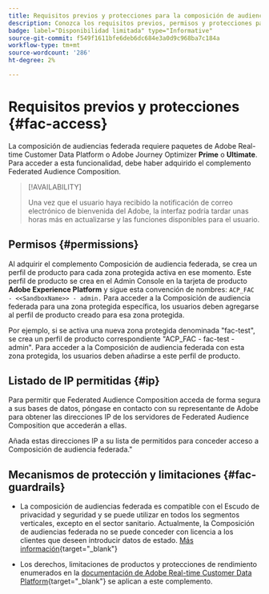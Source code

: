 ```yaml
---
title: Requisitos previos y protecciones para la composición de audiencias federada
description: Conozca los requisitos previos, permisos y protecciones para la Composición de audiencias federada
badge: label="Disponibilidad limitada" type="Informative"
source-git-commit: f549f1611bfe6deb6dc684e3a0d9c968ba7c184a
workflow-type: tm+mt
source-wordcount: '286'
ht-degree: 2%

---
```


# Requisitos previos y protecciones {#fac-access}

La composición de audiencias federada requiere paquetes de Adobe Real-time Customer Data Platform o Adobe Journey Optimizer **Prime** o **Ultimate**. Para acceder a esta funcionalidad, debe haber adquirido el complemento Federated Audience Composition.

>[!AVAILABILITY]
>
>Una vez que el usuario haya recibido la notificación de correo electrónico de bienvenida del Adobe, la interfaz podría tardar unas horas más en actualizarse y las funciones disponibles para el usuario.

## Permisos {#permissions}

Al adquirir el complemento Composición de audiencia federada, se crea un perfil de producto para cada zona protegida activa en ese momento. Este perfil de producto se crea en el Admin Console en la tarjeta de producto **Adobe Experience Platform** y sigue esta convención de nombres: `ACP_FAC - <<SandboxName>> - admin.` Para acceder a la Composición de audiencia federada para una zona protegida específica, los usuarios deben agregarse al perfil de producto creado para esa zona protegida.

Por ejemplo, si se activa una nueva zona protegida denominada &quot;fac-test&quot;, se crea un perfil de producto correspondiente &quot;ACP_FAC - fac-test - admin&quot;. Para acceder a la Composición de audiencia federada con esta zona protegida, los usuarios deben añadirse a este perfil de producto.

## Listado de IP permitidas {#ip}

Para permitir que Federated Audience Composition acceda de forma segura a sus bases de datos, póngase en contacto con su representante de Adobe para obtener las direcciones IP de los servidores de Federated Audience Composition que accederán a ellas.

Añada estas direcciones IP a su lista de permitidos para conceder acceso a Composición de audiencia federada.&quot;

## Mecanismos de protección y limitaciones {#fac-guardrails}

* La composición de audiencias federada es compatible con el Escudo de privacidad y seguridad y se puede utilizar en todos los segmentos verticales, excepto en el sector sanitario. Actualmente, la Composición de audiencias federada no se puede conceder con licencia a los clientes que deseen introducir datos de estado. [Más información](https://experienceleague.adobe.com/en/docs/events/customer-data-management-voices-recordings/governance/healthcare-shield){target="_blank"}

* Los derechos, limitaciones de productos y protecciones de rendimiento enumerados en la [documentación de Adobe Real-time Customer Data Platform](https://experienceleague.adobe.com/en/docs/experience-platform/profile/guardrails){target="_blank"} se aplican a este complemento.
